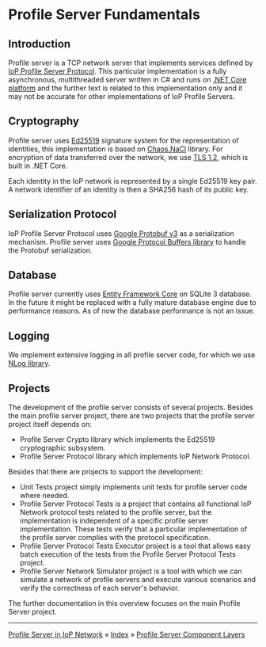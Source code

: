 # Profile Server Fundamentals

## Introduction

Profile server is a TCP network server that implements services defined by [IoP Profile Server Protocol](https://github.com/Internet-of-People/message-protocol).
This particular implementation is a fully asynchronous, multithreaded server written in C# and runs on [.NET Core platform](https://www.microsoft.com/net/core) 
and the further text is related to this implementation only and it may not be accurate for other implementations of IoP Profile Servers.


## Cryptography 

Profile server uses [Ed25519](http://ed25519.cr.yp.to/) signature system for the representation of identities, this implementation is based on [Chaos.NaCl](https://github.com/CodesInChaos/Chaos.NaCl/) library. 
For encryption of data transferred over the network, we use [TLS 1.2](https://en.wikipedia.org/wiki/Transport_Layer_Security#TLS_1.2), which is built in .NET Core.

Each identity in the IoP network is represented by a single Ed25519 key pair. A network identifier of an identity is then a SHA256 hash of its public key.


## Serialization Protocol

IoP Profile Server Protocol uses [Google Protobuf v3](https://developers.google.com/protocol-buffers/docs/proto3) as a serialization mechanism. 
Profile server uses [Google Protocol Buffers library](https://www.nuget.org/packages/Google.Protobuf/) to handle the Protobuf serialization.


## Database

Profile server currently uses [Entity Framework Core](https://docs.microsoft.com/en-us/ef/core/index) on SQLite 3 database. In the future it might be 
replaced with a fully mature database engine due to performance reasons. As of now the database performance is not an issue.


## Logging

We implement extensive logging in all profile server code, for which we use [NLog library](http://nlog-project.org/).


## Projects

The development of the profile server consists of several projects. Besides the main profile server project, there are two projects that the profile server project
itself depends on:

 * Profile Server Crypto library which implements the Ed25519 cryptographic subsystem.
 * Profile Server Protocol library which implements IoP Network Protocol. 

Besides that there are projects to support the development:

 * Unit Tests project simply implements unit tests for profile server code where needed.
 * Profile Server Protocol Tests is a project that contains all functional IoP Network protocol tests related to the profile server, but the implementation is independent of a specific profile server implementation. 
These tests verify that a particular implementation of the profile server complies with the protocol specification.
 * Profile Server Protocol Tests Executor project is a tool that allows easy batch execution of the tests from the Profile Server Protocol Tests project.
 * Profile Server Network Simulator project is a tool with which we can simulate a network of profile servers and execute various scenarios and verify the correctness of each server's behavior.

The further documentation in this overview focuses on the main Profile Server project.


---
[Profile Server in IoP Network](ARCH-PS-in-IoP.md) « [Index](ARCHITECTURE.md) » [Profile Server Component Layers](ARCH-PS-Component-Layers.md)